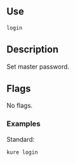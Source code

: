 ## Use

`login`

## Description

Set master password.

## Flags 

No flags.

### Examples

Standard:
```
kure login
```